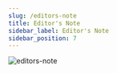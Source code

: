 ```yaml
---
slug: /editors-note
title: Editor's Note
sidebar_label: Editor's Note
sidebar_position: 7
---
```


![editors-note](/restu49/15-editors-note.jpg)